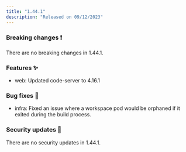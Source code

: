 ```yaml
---
title: "1.44.1"
description: "Released on 09/12/2023"
---
```


### Breaking changes ❗

There are no breaking changes in 1.44.1.

### Features ✨

- web: Updated code-server to 4.16.1

### Bug fixes 🐛

- infra: Fixed an issue where a workspace pod would be orphaned if it exited
  during the build process.

### Security updates 🔐

There are no security updates in 1.44.1.
